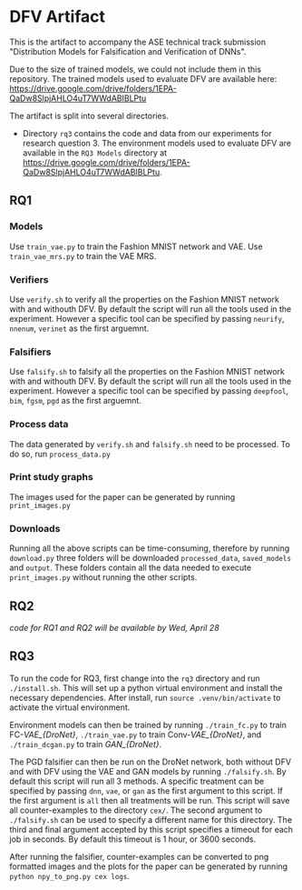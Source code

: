 # DFV Artifact

This is the artifact to accompany the ASE technical track submission "Distribution Models for Falsification and Verification of DNNs".

Due to the size of trained models, we could not include them in this repository. The trained models used to evaluate DFV are available here: https://drive.google.com/drive/folders/1EPA-QaDw8SlpjAHLO4uT7WWdABIBLPtu

The artifact is split into several directories.

- Directory `rq3` contains the code and data from our experiments for research question 3. The environment models used to evaluate DFV are available in the `RQ3 Models` directory at https://drive.google.com/drive/folders/1EPA-QaDw8SlpjAHLO4uT7WWdABIBLPtu.

## RQ1

### Models
Use `train_vae.py` to train the Fashion MNIST network and VAE. Use `train_vae_mrs.py` to train the VAE MRS.

### Verifiers
Use `verify.sh` to verify all the properties on the Fashion MNIST network with and withouth DFV. By default the script will run all the tools used in the experiment. However a specific tool can be specified by passing `neurify`, `nnenum`, `verinet` as the first arguemnt.

### Falsifiers
Use `falsify.sh` to falsify all the properties on the Fashion MNIST network with and withouth DFV. By default the script will run all the tools used in the experiment. However a specific tool can be specified by passing `deepfool`, `bim`, `fgsm`, `pgd` as the first arguemnt.

### Process data
The data generated by `verify.sh` and `falsify.sh` need to be processed. To do so, run `process_data.py`

### Print study graphs
The images used for the paper can be generated by running `print_images.py`

### Downloads
Running all the above scripts can be time-consuming, therefore by running `download.py` three folders will be downloaded `processed_data`, `saved_models` and `output`. These folders contain all the data needed to execute `print_images.py` without running the other scripts.

## RQ2

*code for RQ1 and RQ2 will be available by Wed, April 28*

## RQ3

To run the code for RQ3, first change into the `rq3` directory and run `./install.sh`. This will set up a python virtual environment and install the necessary dependencies. After install, run `source .venv/bin/activate` to activate the virtual environment.

Environment models can then be trained by running `./train_fc.py` to train FC-*VAE_{DroNet}*, `./train_vae.py` to train Conv-*VAE_{DroNet}*, and `./train_dcgan.py` to train *GAN_{DroNet}*.

The PGD falsifier can then be run on the DroNet network, both without DFV and with DFV using the VAE and GAN models by running `./falsify.sh`. By default this script will run all 3 methods. A specific treatment can be specified by passing `dnn`, `vae`, or `gan` as the first argument to this script. If the first argument is `all` then all treatments will be run. This script will save all counter-examples to the directory `cex/`. The second argument to `./falsify.sh` can be used to specify a different name for this directory. The third and final argument accepted by this script specifies a timeout for each job in seconds. By default this timeout is 1 hour, or 3600 seconds.

After running the falsifier, counter-examples can be converted to png formatted images and the plots for the paper can be generated by running `python npy_to_png.py cex logs`.
